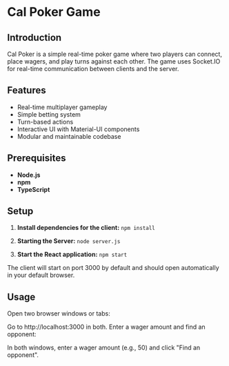 # Cal Poker Game

## **Introduction**

Cal Poker is a simple real-time poker game where two players can connect, place wagers, and play turns against each other. The game uses Socket.IO for real-time communication between clients and the server.

## **Features**

- Real-time multiplayer gameplay
- Simple betting system
- Turn-based actions
- Interactive UI with Material-UI components
- Modular and maintainable codebase

## **Prerequisites**

- **Node.js**
- **npm**
- **TypeScript**

## **Setup**

1. **Install dependencies for the client:**
   ```npm install```

2. **Starting the Server:**
   ```node server.js```

3. **Start the React application:**
   ```npm start```

The client will start on port 3000 by default and should open automatically in your default browser.

## **Usage**
Open two browser windows or tabs:

Go to http://localhost:3000 in both.
Enter a wager amount and find an opponent:

In both windows, enter a wager amount (e.g., 50) and click "Find an opponent".
